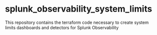 # splunk_observability_system_limits
This repository contains the terraform code necessary to create system limits dashboards and detectors for Splunk Observability
